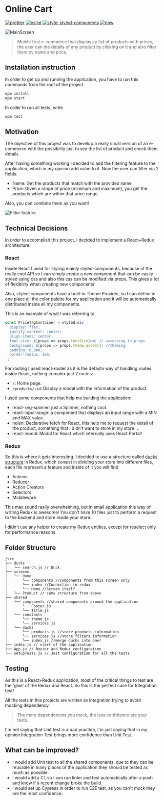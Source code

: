 # Online Cart

[![prettier](https://img.shields.io/badge/styled%20with-prettier-ff69b4.svg)](https://github.com/prettier/prettier)
[![eslint](https://img.shields.io/badge/eslint-enabled-green.svg)](https://eslint.org/)
[![style: styled-components](https://img.shields.io/badge/style-%F0%9F%92%85%20styled--components-orange.svg?colorB=daa357&colorA=db748e)](https://github.com/styled-components/styled-components)
[![now](https://img.shields.io/badge/Deployed%20with-Now%20%E2%96%B3%20-lightgrey.svg)](https://online-cart-ayhmgtthsl.now.sh/)

![MainScreen](https://i.imgur.com/F0nFmTr.gif)

> Mobile first e-commerce that displays a list of products with prices, the user can the details of any product by clicking on it and also filter them by name and price.

## Installation instruction

In order to get up and running the application, you have to run this commands from the root of the project.

```bash
npm install
npm start
```

In order to run all tests, write

```bash
npm test
```

## Motivation

The objective of this project was to develop a really small version of an e-commerce with the possibility just to see the list of product and check them details.

After having something working I decided to add the filtering feature to the application, which in my opinion add value to it. Now the user can filter via 2 fields:

* Name: Get the products that match with the provided name
* Price: Given a range of price (minimum and maximum), you get the products which are within that price range.

Also, you can combine them as you want!

![Filter feature](https://i.imgur.com/Na7gLSu.gif)

## Technical Decisions

In order to accomplish this project, I decided to implement a React+Redux architecture.

### React

Inside React I used for styling mainly styled-components, because of the really cool API so I can simply create a new component that can be easily styled using css and also this css can be modified via props. This gives a lot of flexibility when creating new components!

Also, styled-components have a built-in Theme Provider, so I can define in one place all the color palette for my application and it will be automatically distributed inside all my components.

This is an example of what I was referring to:

```javascript
const PriceTagContainer = styled.div`
  display: flex;
  justify-content: center;
  align-items: center;
  font-size: ${props => props.fontSize}em; // accessing to props
  background: ${props => props.theme.accent}; //theming
  padding: 0.3em;
  border-radius: 1em;
`;
```

For routing I used react-router as it is the defacto way of handling routes inside React, nothing complex just 2 routes:

* `/`: Home page.
* `/products/:id`: Display a modal with the information of the product.

I used some components that help me building the application:

* react-svg-spinner: just a Spinner, nothing cool.
* react-input-range: a component that displays an input range with a MIN and MAX value.
* holen: Declarative fetch for React, this help me to request the detail of the product, something that I didn't want to store in my store ...
* react-modal: Modal for React which internally uses React.Portal!

### Redux

So this is where it gets interesting. I decided to use a structure called [ducks structure](https://github.com/erikras/ducks-modular-redux) in Redux, which consist in dividing your store into different files, each file represent a feature and inside of it you will find:

* Actions
* Reducer
* Action Creators
* Selectors
* Middleware

This may sound really overwhelming, but in small application this way of writing Redux is awesome! You don't have 10 files just to perform a request to the backend and store inside your store.

I didn't use any helper to create my Redux entities, except for reselect only for performance reasons.

## Folder Structure

```
/src
├── ducks
│   └── search.js // Duck
├── screens
│   └── Home
│       └── components //components from this screen only
│       └── index //Connection to redux
│       └── Home //Screen itself
│   └── Product // same structure from above
├── shared
│   └── components //shared components around the application
│       └── Footer.js
│       └── Title.js
│   └── constants
│       └── theme.js
│       └── services.js
│   └── ducks
│       └── products.js //store products information
│       └── services.js //store filters information
│       └── index.js //merge ducks into one!
├── index.js // start of the application
├── App.js // Router and Redux configuration
└── setupTests.js // Jest configuration for all the tests
```

## Testing

As this is a React+Redux application, most of the critical things to test are the 'glue' of the Redux and React. So this is the perfect case for Integration test!

All the tests in this projects are written as integration trying to avoid mocking dependency.

> The more dependencies you mock, the less confidence are your tests.

I'm not saying that Unit test is a bad practice, I'm just saying that in my opinion Integration Test brings more confidence than Unit Test.

## What can be improved?

* I would add Unit test to all the shared components, due to they can be reusable in many places of the application they should be tested as much as possible.
* I would add a CI, so I can run linter and test automatically after a push and know if a recent change broke the build.
* I would set up Cypress in order to run E2E test, as you can't mock they are the most confidence.
